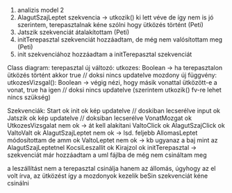 ﻿1. analizis model 2
2. AlagutSzajLeptet szekvencia -> utkozik() ki lett véve de így nem is jó szerintem, terepasztalnak kéne szólni hogy ütközés történt (Peti)
3. Jatszik szekvenciát átalakítottam (Peti)
4. initTerepasztal szekvenciát hozzáadtam, de még nem valósítottam meg (Peti)
5. init szekvenciához hozzáadtam a initTerepasztal szekvenciát

Class diagram:
terepasztal új változó: utkozes: Boolean -> ha terepasztalon ütközés történt akkor true // doksi nincs updatelve 
mozdony új függvény: utkozesVizsgal(): Boolean -> végig nézi, hogy másik vonattal ütközött-e a vonat, true ha igen // doksi nincs updatelve
			(szerintem utkozik() fv-re lehet nincs szükség)

Szekvenciák:
Start ok
init ok kép updatelve // doskiban lecserélve
input ok
Jatszik ok kép updatelve // doksiban lecserélve
VonatMozgat ok
UtkozesVizsgalat nem ok -> át kell alakítani
ValtoClick ok
AlagutSzajClick ok
ValtoValt ok
AlagutSzajLeptet nem ok -> lsd. feljebb
AllomasLeptet módosítottam de amm ok
ValtoLeptet nem ok -> kb ugyanaz a baj mint az AlagutSzajLeptetnel
KocsiLeszallit ok
Kirajzol ok
initTerepasztal -> szekvenciát már hozzáadtam a uml fájlba de még nem csináltam meg


a leszállítást nem a terepasztal csinálja hanem az állomás, úgyhogy az el volt írva, az ütközést így a mozdonyok kezelik
beSin szekvenciát kéne csinálni

